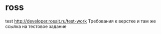 # ross
test
http://developer.rosait.ru/test-work Требования к верстке и там же ссылка на тестовое задание
